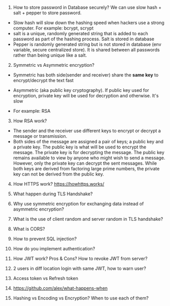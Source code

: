 1. How to store password in Database securely?
   We can use slow hash + salt + pepper to store password.

- Slow hash will slow down the hashing speed when hackers use a strong computer. For example: bcrypt, scrypt
- salt is a unique, randomly generated string that is added to each password as part of the hashing process. Salt is stored in database
- Pepper is randomly generated string but is not stored in database (env variable, secure centralized store). It is shared between all passwords rather than being unique like a salt.

2. Symmetric vs Asymmetric encryption?

- Symmetric has both side(sender and receiver) share the <b>same key</b> to encrypt/decrypt the text fast

- Asymmetric (aka public key cryptography). If public key used for encryption, private key will be used for decryption and otherwise. It's slow

- For example: RSA

3. How RSA work?

- The sender and the receiver use different keys to encrypt or decrypt a message or transmission.
- Both sides of the message are assigned a pair of keys; a public key and a private key. The public key is what will be used to encrypt the message. The private key is for decrypting the message. The public key remains available to view by anyone who might wish to send a message. However, only the private key can decrypt the sent messages. While both keys are derived from factoring large prime numbers, the private key can not be derived from the public key.

4. How HTTPS work?
   https://howhttps.works/

5. What happen during TLS Handshake?
6. Why use symmetric encryption for exchanging data instead of asymmetric encryption?
7. What is the use of client random and server random in TLS handshake?
8. What is CORS?
9. How to prevent SQL injection?
10. How do you implement authentication?
11. How JWT work? Pros & Cons? How to revoke JWT from server?
12. 2 users in diff location login with same JWT, how to warn user?
13. Access token vs Refresh token
14. https://github.com/alex/what-happens-when
15. Hashing vs Encoding vs Encryption? When to use each of them?
